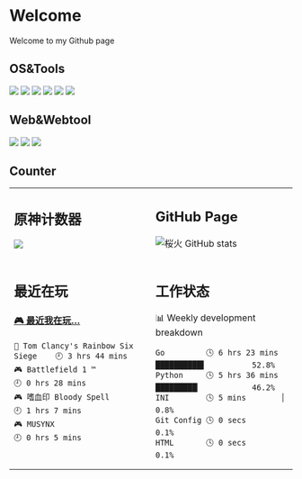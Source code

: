 <h1>Welcome</h1>
Welcome to my Github page

## OS&Tools
![](https://img.shields.io/badge/Windows-10-2376bc?style=flat-square&logo=windows&logoColor=ffffff)
![](https://img.shields.io/badge/OS-centos%20Linux-33aadd?style=flat-square&logo=Centos&logoColor=ffffff)
![](https://img.shields.io/badge/XiaoMi-K30%20Pro-9933cc?style=flat-square&logo=xiaomi&logoColor=996633)
![](https://img.shields.io/badge/JetBrains-Pycharm-yellow?style=flat-square&logo=pycharm&logoColor=#66ff00)
![](https://img.shields.io/badge/JetBrains-PhpStorm-9933cc?style=flat-square&logo=PhpStorm&logoColor=#66ff00)
![](https://img.shields.io/badge/Microsoft-Visual%20Studio%20Code-blue?style=flat-square&logo=visual-studio-code&logoColor=ffffff)

## Web&Webtool

[![](https://img.shields.io/badge/Blog-DEV-0000?style=flat-square&logo=Micro.blog&logoColor=#00000)](https://dev.loli.fit)
[![](https://img.shields.io/badge/Blog-Main-0000?style=flat-square&logo=Micro.blog&logoColor=#00000)](https://blog.loli.fit/)
[![](https://img.shields.io/badge/Blog-Live-red?style=flat-square&logo=Micro.blog&logoColor=#00000)](https://www.2cy.plus/)

## Counter

<table>
<tr>
<td valign="top" width="50%">
<h2>原神计数器</h2>
<img src="https://genshin-card.getloli.com/17/20934997.png" ><br>
</td>
<td valign="top" width="50%">
 
## GitHub Page
![桜火 GitHub stats](https://github-readme-stats.vercel.app/api?username=ALICEOFALICE&show_icons=true)
</td>
</tr>
<tr>
<td valign="top" width="50%">
<h2>最近在玩</h2>

<!-- steam-box start -->
#### <a href="https://gist.github.com/1514a2e76fed77d7e54836282376cff6" target="_blank">🎮 最近我在玩…</a>
```text
🔫 Tom Clancy's Rainbow Six Siege    🕘 3 hrs 44 mins
🎮 Battlefield 1 ™                   🕘 0 hrs 28 mins
🎮 嗜血印 Bloody Spell                  🕘 1 hrs 7 mins
🎮 MUSYNX                            🕘 0 hrs 5 mins
```
<!-- Powered by https://github.com/YouEclipse/steam-box . -->
<!-- steam-box end -->
</td>
<td valign="top" width="50%">
<h2>工作状态</h2>
 
<!-- waka-box start -->
📊 Weekly development breakdown
```text
Go         🕓 6 hrs 23 mins ██████████▌          52.8%
Python     🕓 5 hrs 36 mins █████████▏           46.2%
INI        🕓 5 mins        ▏                     0.8%
Git Config 🕓 0 secs                              0.1%
HTML       🕓 0 secs                              0.1%
```
<!-- Powered by https://github.com/YouEclipse/waka-box-go . -->
<!-- waka-box end -->

</td>
</tr>
</table>
